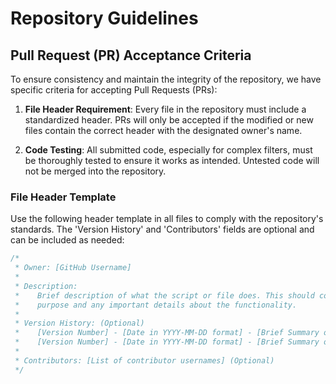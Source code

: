 # Repository Guidelines

## Pull Request (PR) Acceptance Criteria
To ensure consistency and maintain the integrity of the repository, we have specific criteria for accepting Pull Requests (PRs):

1. **File Header Requirement**: Every file in the repository must include a standardized header. PRs will only be accepted if the modified or new files contain the correct header with the designated owner's name.

2. **Code Testing**: All submitted code, especially for complex filters, must be thoroughly tested to ensure it works as intended. Untested code will not be merged into the repository.

### File Header Template

Use the following header template in all files to comply with the repository's standards. The 'Version History' and 'Contributors' fields are optional and can be included as needed:

```csharp
/* 
 * Owner: [GitHub Username]
 *
 * Description:
 *    Brief description of what the script or file does. This should cover the main
 *    purpose and any important details about the functionality.
 *
 * Version History: (Optional)
 *    [Version Number] - [Date in YYYY-MM-DD format] - [Brief Summary of Changes]
 *    [Version Number] - [Date in YYYY-MM-DD format] - [Brief Summary of Changes]
 *
 * Contributors: [List of contributor usernames] (Optional)
 */
```